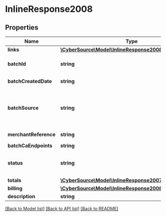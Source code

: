 # InlineResponse2008

## Properties
Name | Type | Description | Notes
------------ | ------------- | ------------- | -------------
**links** | [**\CyberSource\Model\InlineResponse2008Links**](InlineResponse2008Links.md) |  | [optional] 
**batchId** | **string** | Unique identification number assigned to the submitted request. | [optional] 
**batchCreatedDate** | **string** | ISO-8601 format: yyyy-MM-ddTHH:mm:ssZ | [optional] 
**batchSource** | **string** | Valid Values:   * SCHEDULER   * TOKEN_API   * CREDIT_CARD_FILE_UPLOAD   * AMEX_REGSITRY   * AMEX_REGISTRY_API   * AMEX_MAINTENANCE | [optional] 
**merchantReference** | **string** | Reference used by merchant to identify batch. | [optional] 
**batchCaEndpoints** | **string** |  | [optional] 
**status** | **string** | Valid Values:   * REJECTED   * RECEIVED   * VALIDATED   * DECLINED   * PROCESSING   * COMPLETED | [optional] 
**totals** | [**\CyberSource\Model\InlineResponse2007EmbeddedTotals**](InlineResponse2007EmbeddedTotals.md) |  | [optional] 
**billing** | [**\CyberSource\Model\InlineResponse2008Billing**](InlineResponse2008Billing.md) |  | [optional] 
**description** | **string** |  | [optional] 

[[Back to Model list]](../README.md#documentation-for-models) [[Back to API list]](../README.md#documentation-for-api-endpoints) [[Back to README]](../README.md)


